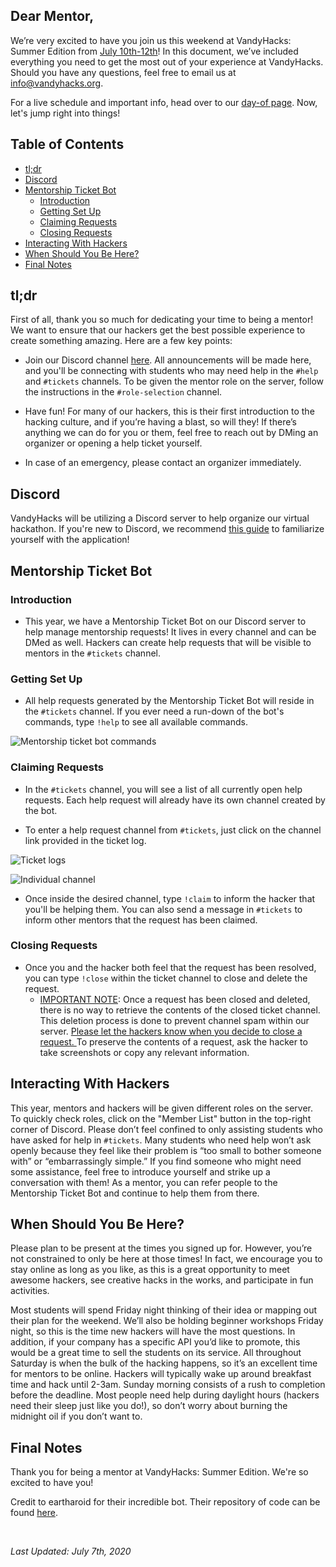 ## Dear Mentor,

We’re very excited to have you join us this weekend at VandyHacks: Summer Edition from [July 10th-12th](https://calendar.vandyhacks.org)! In this document, we’ve included everything you need to get the most out of your experience at VandyHacks. Should you have any questions, feel free to email us at [info@vandyhacks.org](mailto:info@vandyhacks.org).

For a live schedule and important info, head over to our [day-of page](https://summer.vandyhacks.org). Now, let's jump right into things!

## Table of Contents

-   [tl;dr](#tldr)
-   [Discord](#discord)
-   [Mentorship Ticket Bot](#mentorship-ticket-bot)
    -   [Introduction](#introduction)
    -   [Getting Set Up](#getting-set-up)
    -   [Claiming Requests](#claiming-requests)
    -   [Closing Requests](#closing-requests)
-   [Interacting With Hackers](#interacting-with-hackers)
-   [When Should You Be Here?](#when-should-you-be-here)
-   [Final Notes](#final-notes)

## tl;dr

First of all, thank you so much for dedicating your time to being a mentor! We want to ensure that our hackers get the best possible experience to create something amazing. Here are a few key points:

-   Join our Discord channel [here](https://discord.gg/zQk6v3t). All announcements will be made here, and you'll be connecting with students who may need help in the `#help` and `#tickets` channels. To be given the mentor role on the server, follow the instructions in the `#role-selection` channel.

-   Have fun! For many of our hackers, this is their first introduction to the hacking culture, and if you’re having a blast, so will they! If there’s anything we can do for you or them, feel free to reach out by DMing an organizer or opening a help ticket yourself.

-   In case of an emergency, please contact an organizer immediately.

## Discord

VandyHacks will be utilizing a Discord server to help organize our virtual hackathon. If you're new to Discord, we recommend [this guide](https://support.discord.com/hc/en-us/articles/360045138571-Beginner-s-Guide-to-Discord) to familiarize yourself with the application!

## Mentorship Ticket Bot

### Introduction

-   This year, we have a Mentorship Ticket Bot on our Discord server to help manage mentorship requests! It lives in every channel and can be DMed as well. Hackers can create help requests that will be visible to mentors in the `#tickets` channel.

### Getting Set Up

-   All help requests generated by the Mentorship Ticket Bot will reside in the `#tickets` channel. If you ever need a run-down of the bot's commands, type `!help` to see all available commands.

![Mentorship ticket bot commands](./images/ticket_commands.png)

### Claiming Requests

-   In the `#tickets` channel, you will see a list of all currently open help requests. Each help request will already have its own channel created by the bot.

-   To enter a help request channel from `#tickets`, just click on the channel link provided in the ticket log.

![Ticket logs](./images/ticket_logs.png)

![Individual channel](./images/individual_ticket_channel.png)

-   Once inside the desired channel, type `!claim` to inform the hacker that you'll be helping them. You can also send a message in `#tickets` to inform other mentors that the request has been claimed.

### Closing Requests

-   Once you and the hacker both feel that the request has been resolved, you can type `!close` within the ticket channel to close and delete the request.
    -   <ins>IMPORTANT NOTE</ins>: Once a request has been closed and deleted, there is no way to retrieve the contents of the closed ticket channel. This deletion process is done to prevent channel spam within our server. <ins>Please let the hackers know when you decide to close a request. </ins> To preserve the contents of a request, ask the hacker to take screenshots or copy any relevant information.

## Interacting With Hackers

This year, mentors and hackers will be given different roles on the server. To quickly check roles, click on the "Member List" button in the top-right corner of Discord. Please don’t feel confined to only assisting students who have asked for help in `#tickets`. Many students who need help won’t ask openly because they feel like their problem is “too small to bother someone with” or “embarrassingly simple.” If you find someone who might need some assistance, feel free to introduce yourself and strike up a conversation with them! As a mentor, you can refer people to the Mentorship Ticket Bot and continue to help them from there.

## When Should You Be Here?

Please plan to be present at the times you signed up for. However, you’re not constrained to only be here at those times! In fact, we encourage you to stay online as long as you like, as this is a great opportunity to meet awesome hackers, see creative hacks in the works, and participate in fun activities.

Most students will spend Friday night thinking of their idea or mapping out their plan for the weekend. We’ll also be holding beginner workshops Friday night, so this is the time new hackers will have the most questions. In addition, if your company has a specific API you’d like to promote, this would be a great time to sell the students on its service. All throughout Saturday is when the bulk of the hacking happens, so it’s an excellent time for mentors to be online. Hackers will typically wake up around breakfast time and hack until 2-3am. Sunday morning consists of a rush to completion before the deadline. Most people need help during daylight hours (hackers need their sleep just like you do!), so don’t worry about burning the midnight oil if you don’t want to.

## Final Notes

Thank you for being a mentor at VandyHacks: Summer Edition. We're so excited to have you!

Credit to eartharoid for their incredible bot. Their repository of code can be found [here](https://github.com/eartharoid/DiscordTickets).

<br>

_Last Updated: July 7th, 2020_
